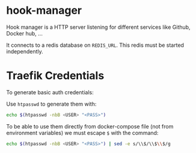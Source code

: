 # hook-manager
Hook manager is a HTTP server listening for different services like Github, Docker hub, ...

It connects to a redis database on `REDIS_URL`. This redis must be started independently.

# Traefik Credentials

To generate basic auth credentials:

Use `htpasswd` to generate them with:
```bash
echo $(htpasswd -nbB <USER> "<PASS>")
```

To be able to use them directly from docker-compose file (not from environment variables)
we must escape `$` with the command:

```bash
echo $(htpasswd -nbB <USER> "<PASS>") | sed -e s/\\$/\\$\\$/g
```
